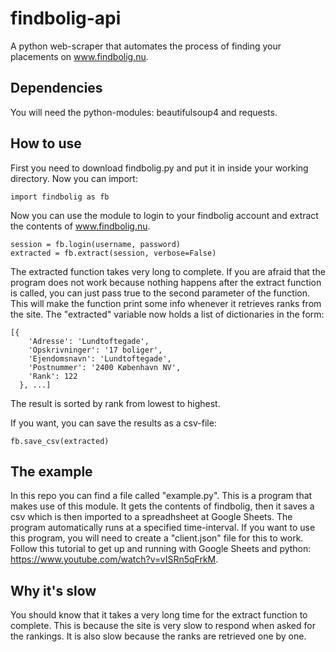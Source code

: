 # findbolig-api
A python web-scraper that automates the process of finding your placements on www.findbolig.nu. 

## Dependencies
You will need the python-modules: beautifulsoup4 and requests.

## How to use
First you need to download findbolig.py and put it in inside your working directory. Now you can import:

    import findbolig as fb
  
Now you can use the module to login to your findbolig account and extract the contents of www.findbolig.nu.

    session = fb.login(username, password)
    extracted = fb.extract(session, verbose=False)
    
The extracted function takes very long to complete. If you are afraid that the program does not work because nothing happens after the extract function is called, you can just pass true to the second parameter of the function. This will make the function print some info whenever it retrieves ranks from the site. The "extracted" variable now holds a list of dictionaries in the form:

    [{
        'Adresse': 'Lundtoftegade', 
        'Opskrivninger': '17 boliger', 
        'Ejendomsnavn': 'Lundtoftegade', 
        'Postnummer': '2400 København NV', 
        'Rank': 122
      }, ...]

The result is sorted by rank from lowest to highest.

If you want, you can save the results as a csv-file:
    
    fb.save_csv(extracted)

## The example
In this repo you can find a file called "example.py". This is a program that makes use of this module. It gets the contents of findbolig, then it saves a csv which is then imported to a spreadhsheet at Google Sheets. The program automatically runs at a specified time-interval. If you want to use this program, you will need to create a "client.json" file for this to work. Follow this tutorial to get up and running with Google Sheets and python: https://www.youtube.com/watch?v=vISRn5qFrkM.

## Why it's slow
You should know that it takes a very long time for the extract function to complete. This is because the site is very slow to respond when asked for the rankings. It is also slow because the ranks are retrieved one by one. 
